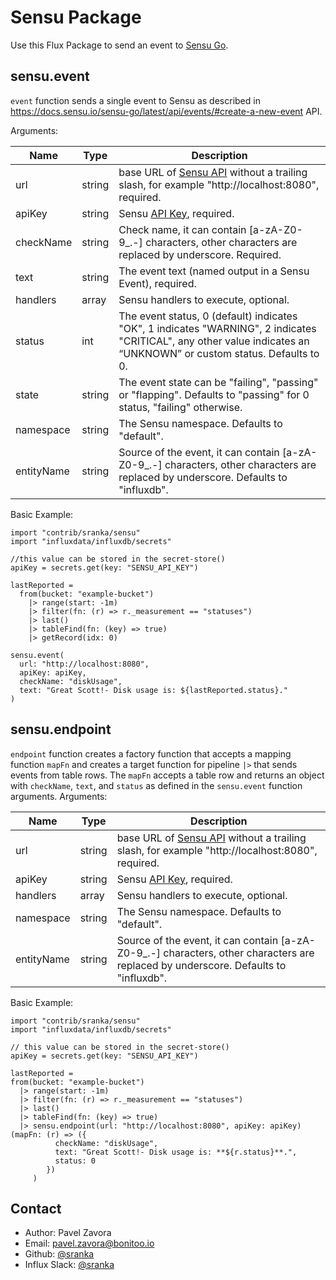# Sensu Package

Use this Flux Package to send an event to [Sensu Go](https://docs.sensu.io/sensu-go/latest/).

## sensu.event

`event` function sends a single event to Sensu as described in https://docs.sensu.io/sensu-go/latest/api/events/#create-a-new-event API. 

Arguments:

| Name     | Type   | Description                                                       |
| ----     | ----   | -----------                                                       |
| url | string | base URL of [Sensu API](https://docs.sensu.io/sensu-go/latest/migrate/#architecture) without a trailing slash, for example "http://localhost:8080", required. |
| apiKey  | string | Sensu [API Key](https://docs.sensu.io/sensu-go/latest/operations/control-access/), required. |
| checkName | string | Check name, it can contain [a-zA-Z0-9_.\-] characters, other characters are replaced by underscore. Required. 
| text | string | The event text (named output in a Sensu Event), required. |
| handlers | array<string> | Sensu handlers to execute, optional. |
| status | int | The event status, 0 (default) indicates "OK", 1 indicates "WARNING", 2 indicates "CRITICAL", any other value indicates an “UNKNOWN” or custom status. Defaults to 0. |
| state | string | The event state can be "failing", "passing" or "flapping". Defaults to "passing" for 0 status, "failing" otherwise. |
| namespace | string | The Sensu namespace. Defaults to "default". |
| entityName | string | Source of the event, it can contain [a-zA-Z0-9_.\-] characters, other characters are replaced by underscore. Defaults to "influxdb". |

Basic Example:

    import "contrib/sranka/sensu"
    import "influxdata/influxdb/secrets"

    //this value can be stored in the secret-store()
    apiKey = secrets.get(key: "SENSU_API_KEY")

    lastReported =
      from(bucket: "example-bucket")
        |> range(start: -1m)
        |> filter(fn: (r) => r._measurement == "statuses")
        |> last()
        |> tableFind(fn: (key) => true)
        |> getRecord(idx: 0)

    sensu.event(
      url: "http://localhost:8080",
      apiKey: apiKey,
      checkName: "diskUsage",
      text: "Great Scott!- Disk usage is: ${lastReported.status}."
    )

## sensu.endpoint 

`endpoint` function creates a factory function that accepts a mapping function `mapFn` and creates a target function for pipeline `|>` that sends events from table rows. The `mapFn` accepts a table row and returns an object with `checkName`, `text`, and `status` as defined in the `sensu.event` function arguments. Arguments:

| Name     | Type   | Description                                                       |
| ----     | ----   | -----------                                                       |
| url | string | base URL of [Sensu API](https://docs.sensu.io/sensu-go/latest/migrate/#architecture) without a trailing slash, for example "http://localhost:8080", required. |
| apiKey  | string | Sensu [API Key](https://docs.sensu.io/sensu-go/latest/operations/control-access/), required. |
| handlers | array<string> | Sensu handlers to execute, optional. |
| namespace | string | The Sensu namespace. Defaults to "default". |
| entityName | string | Source of the event, it can contain [a-zA-Z0-9_.\-] characters, other characters are replaced by underscore. Defaults to "influxdb". |

Basic Example:

    import "contrib/sranka/sensu"
    import "influxdata/influxdb/secrets"

    // this value can be stored in the secret-store()
    apiKey = secrets.get(key: "SENSU_API_KEY")

    lastReported =
    from(bucket: "example-bucket")
      |> range(start: -1m)
      |> filter(fn: (r) => r._measurement == "statuses")
      |> last()
      |> tableFind(fn: (key) => true)
      |> sensu.endpoint(url: "http://localhost:8080", apiKey: apiKey)(mapFn: (r) => ({
              checkName: "diskUsage", 
              text: "Great Scott!- Disk usage is: **${r.status}**.", 
              status: 0
            })
         )


## Contact

- Author: Pavel Zavora
- Email: pavel.zavora@bonitoo.io
- Github: [@sranka](https://github.com/sranka)
- Influx Slack: [@sranka](https://influxdata.com/slack)
